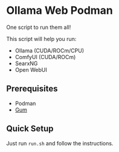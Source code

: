 # Ollama Web Podman

One script to run them all!

This script will help you run:
- Ollama (CUDA/ROCm/CPU)
- ComfyUI (CUDA/ROCm)
- SearxNG
- Open WebUI

## Prerequisites
- Podman
- [Gum](https://github.com/charmbracelet/gum)

## Quick Setup
Just run `run.sh` and follow the instructions.
